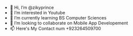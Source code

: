 - 👋 Hi, I’m @zikyprince
- 👀 I’m interested in Youtube
- 🌱 I’m currently learning BS Computer Sciences
- 💞️ I’m looking to collaborate on Mobile App Developement
- 📫 Here's My Contact num +923264509700

<!---
zikyprince/zikyprince is a ✨ special ✨ repository because its `README.md` (this file) appears on your GitHub profile.
You can click the Preview link to take a look at your changes.
--->
